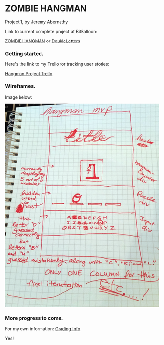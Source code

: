 # ZOMBIE HANGMAN

Project 1, by Jeremy Abernathy

Link to current complete project at BitBalloon:

[ZOMBIE HANGMAN](http://condescending-clarke-ffff23.bitballoon.com/)
or [DoubleLetters](http://festive-nightingale-2b9c1d.bitballoon.com/)

### Getting started.

Here's the link to my Trello for tracking user stories:

[Hangman Project Trello](https://trello.com/b/SMKLURfg/hangman-app-dec-2017)

### Wireframes.

Image below: 

![wireframeSketch](./media/hangman-wireframe-mvp1.png)

### More progress to come.

For my own information: [Grading Info](https://git.generalassemb.ly/atl-wdi/wdi-curriculum/tree/master/projects/unit_01)

Yes!